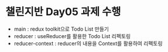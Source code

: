 # 챌린지반 Day05 과제 수행

- main : redux toolkit으로 Todo List 만들기
- reducer : useReducer를 활용한 Todo List 리펙토링
- reducer-context : reducer의 내용을 Context를 활용하여 리펙토링